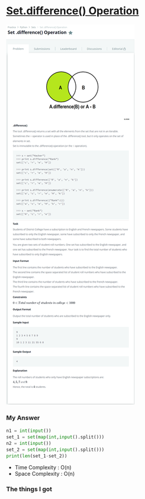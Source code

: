 # [Set.difference() Operation](https://www.hackerrank.com/challenges/py-set-difference-operation/problem)

![image](Problem.png)



### My Answer

```python
n1 = int(input())
set_1 = set(map(int,input().split()))
n2 = int(input())
set_2 = set(map(int,input().split()))
print(len(set_1-set_2))
```

* Time Complexity : O(n)
* Space Complexity : O(n)



### The things I got
